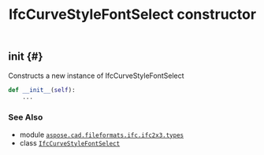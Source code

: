 ﻿---
title: IfcCurveStyleFontSelect constructor
second_title: Aspose.CAD for Python via .NET API References
description: 
type: docs
weight: 10
url: /python-net/aspose.cad.fileformats.ifc.ifc2x3.types/ifccurvestylefontselect/__init__/
is_root: false
---

## __init__ {#}

Constructs a new instance of IfcCurveStyleFontSelect



```python
def __init__(self):
    ...
```





### See Also
* module [`aspose.cad.fileformats.ifc.ifc2x3.types`](../../)
* class [`IfcCurveStyleFontSelect`](/cad/python-net/aspose.cad.fileformats.ifc.ifc2x3.types/ifccurvestylefontselect)

